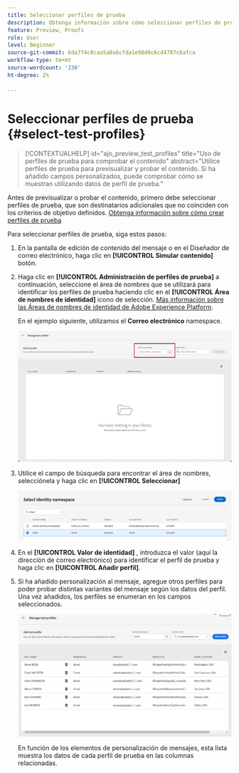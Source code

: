 ```yaml
---
title: Seleccionar perfiles de prueba
description: Obtenga información sobre cómo seleccionar perfiles de prueba para previsualizar y probar contenido.
feature: Preview, Proofs
role: User
level: Beginner
source-git-commit: 6da7f4c8caa5a0a6cfda1e90d0c6cd4787c6afca
workflow-type: tm+mt
source-wordcount: '230'
ht-degree: 2%

---
```


# Seleccionar perfiles de prueba {#select-test-profiles}

>[!CONTEXTUALHELP]
>id="ajo_preview_test_profiles"
>title="Uso de perfiles de prueba para comprobar el contenido"
>abstract="Utilice perfiles de prueba para previsualizar y probar el contenido. Si ha añadido campos personalizados, puede comprobar cómo se muestran utilizando datos de perfil de prueba."

Antes de previsualizar o probar el contenido, primero debe seleccionar perfiles de prueba, que son destinatarios adicionales que no coinciden con los criterios de objetivo definidos. [Obtenga información sobre cómo crear perfiles de prueba](../audience/creating-test-profiles.md)

Para seleccionar perfiles de prueba, siga estos pasos:

1. En la pantalla de edición de contenido del mensaje o en el Diseñador de correo electrónico, haga clic en **[!UICONTROL Simular contenido]** botón.

1. Haga clic en **[!UICONTROL Administración de perfiles de prueba]** a continuación, seleccione el área de nombres que se utilizará para identificar los perfiles de prueba haciendo clic en el **[!UICONTROL Área de nombres de identidad]** icono de selección. [Más información sobre las Áreas de nombres de identidad de Adobe Experience Platform](../audience/get-started-identity.md).

   En el ejemplo siguiente, utilizamos el **Correo electrónico** namespace.

   ![](../email/assets/previewselect-namespace.png)

1. Utilice el campo de búsqueda para encontrar el área de nombres, selecciónela y haga clic en **[!UICONTROL Seleccionar]**

   ![](../email/assets/preview-email-namespace.png)

1. En el **[!UICONTROL Valor de identidad]** , introduzca el valor (aquí la dirección de correo electrónico) para identificar el perfil de prueba y haga clic en **[!UICONTROL Añadir perfil]**.

   <!--![](assets/preview-identity-value.png)-->

1. Si ha añadido personalización al mensaje, agregue otros perfiles para poder probar distintas variantes del mensaje según los datos del perfil. Una vez añadidos, los perfiles se enumeran en los campos seleccionados.

   ![](../email/assets/preview-profile-list.png)

   En función de los elementos de personalización de mensajes, esta lista muestra los datos de cada perfil de prueba en las columnas relacionadas.
